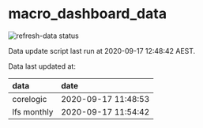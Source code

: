 
<!-- README.md is generated from README.Rmd. Please edit that file -->

# macro\_dashboard\_data

<!-- badges: start -->

![refresh-data
status](https://github.com/MattCowgill/macro_dashboard_data/workflows/refresh-data/badge.svg)

<!-- badges: end -->

Data update script last run at 2020-09-17 12:48:42 AEST.

Data last updated at:

| data        | date                |
| :---------- | :------------------ |
| corelogic   | 2020-09-17 11:48:53 |
| lfs monthly | 2020-09-17 11:54:42 |
